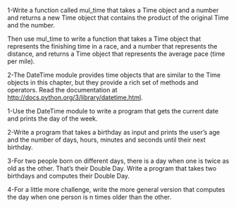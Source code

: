 1-Write a function called mul_time that takes a Time object and a number and returns a new Time object that contains the product of the original Time and the number.

Then use mul_time to write a function that takes a Time object that represents the finishing time in a race, and a number that represents the distance, and returns a Time object that represents the average pace (time per mile).

2-The DateTime module provides time objects that are similar to the Time objects in this chapter, but they provide a rich set of methods and operators. Read the documentation at http://docs.python.org/3/library/datetime.html.

1-Use the DateTime module to write a program that gets the current date and prints the day of the week.

2-Write a program that takes a birthday as input and prints the user’s age and the number of days, hours, minutes and seconds until their next birthday.

3-For two people born on different days, there is a day when one is twice as old as the other. That’s their Double Day. Write a program that takes two birthdays and computes their Double Day.

4-For a little more challenge, write the more general version that computes the day when one person is n times older than the other.